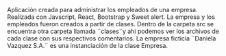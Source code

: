 Aplicación creada para administrar los empleados de una empresa.
Realizada con Javscript, React, Bootstrap y Sweet alert.
La empresa y los empleados fueron creados a partir de clases.
Dentro de la carpeta src se encuentra otra carpeta llamada ¨clases¨y ahi podemos ver los archivos de cada clase con sus respectivos comentarios.
La empresa ficticia ¨Daniela Vazquez S.A.¨ es una instanciación de la clase Empresa.
